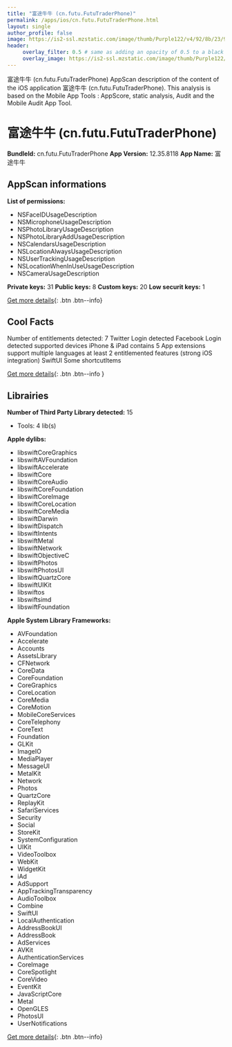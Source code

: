 ```yaml
---
title: "富途牛牛 (cn.futu.FutuTraderPhone)"
permalink: /apps/ios/cn.futu.FutuTraderPhone.html
layout: single
author_profile: false
image: https://is2-ssl.mzstatic.com/image/thumb/Purple122/v4/92/8b/23/928b23c3-7081-1010-4234-1231d9cf4ab8/AppIcon-0-0-1x_U007emarketing-0-0-0-7-0-0-sRGB-0-0-0-GLES2_U002c0-512MB-85-220-0-0.png/512x512bb.jpg
header: 
     overlay_filter: 0.5 # same as adding an opacity of 0.5 to a black background
     overlay_image: https://is2-ssl.mzstatic.com/image/thumb/Purple122/v4/92/8b/23/928b23c3-7081-1010-4234-1231d9cf4ab8/AppIcon-0-0-1x_U007emarketing-0-0-0-7-0-0-sRGB-0-0-0-GLES2_U002c0-512MB-85-220-0-0.png/512x512bb.jpg
---
```

富途牛牛 (cn.futu.FutuTraderPhone) AppScan description of the content of the iOS application 富途牛牛 (cn.futu.FutuTraderPhone). This analysis is based on the Mobile App Tools : AppScore, static analysis, Audit and the Mobile Audit App Tool.

# 富途牛牛 (cn.futu.FutuTraderPhone)

**BundleId:** cn.futu.FutuTraderPhone
**App Version:** 12.35.8118
**App Name:** 富途牛牛


## AppScan informations 

**List of permissions:** 
- NSFaceIDUsageDescription
- NSMicrophoneUsageDescription
- NSPhotoLibraryUsageDescription
- NSPhotoLibraryAddUsageDescription
- NSCalendarsUsageDescription
- NSLocationAlwaysUsageDescription
- NSUserTrackingUsageDescription
- NSLocationWhenInUseUsageDescription
- NSCameraUsageDescription
  
  
**Private keys:** 31
**Public keys:** 8
**Custom keys:** 20
**Low securit keys:** 1
  
[Get more details](/pricing.html){: .btn .btn--info}

## Cool Facts

Number of entitlements detected: 7
Twitter Login detected
Facebook Login detected
supported devices iPhone & iPad
contains 5 App extensions
support multiple languages
at least 2 entitlemented features (strong iOS integration)
SwiftUI
Some shortcutItems 
  
[Get more details](/pricing.html){: .btn .btn--info }

## Librairies 
**Number of Third Party Library detected:** 15
- Tools: 4 lib(s)


**Apple dylibs:**
- libswiftCoreGraphics
- libswiftAVFoundation
- libswiftAccelerate
- libswiftCore
- libswiftCoreAudio
- libswiftCoreFoundation
- libswiftCoreImage
- libswiftCoreLocation
- libswiftCoreMedia
- libswiftDarwin
- libswiftDispatch
- libswiftIntents
- libswiftMetal
- libswiftNetwork
- libswiftObjectiveC
- libswiftPhotos
- libswiftPhotosUI
- libswiftQuartzCore
- libswiftUIKit
- libswiftos
- libswiftsimd
- libswiftFoundation


**Apple System Library Frameworks:**
- AVFoundation
- Accelerate
- Accounts
- AssetsLibrary
- CFNetwork
- CoreData
- CoreFoundation
- CoreGraphics
- CoreLocation
- CoreMedia
- CoreMotion
- MobileCoreServices
- CoreTelephony
- CoreText
- Foundation
- GLKit
- ImageIO
- MediaPlayer
- MessageUI
- MetalKit
- Network
- Photos
- QuartzCore
- ReplayKit
- SafariServices
- Security
- Social
- StoreKit
- SystemConfiguration
- UIKit
- VideoToolbox
- WebKit
- WidgetKit
- iAd
- AdSupport
- AppTrackingTransparency
- AudioToolbox
- Combine
- SwiftUI
- LocalAuthentication
- AddressBookUI
- AddressBook
- AdServices
- AVKit
- AuthenticationServices
- CoreImage
- CoreSpotlight
- CoreVideo
- EventKit
- JavaScriptCore
- Metal
- OpenGLES
- PhotosUI
- UserNotifications


  
[Get more details](/pricing.html){: .btn .btn--info}

